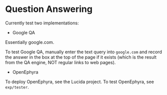 # Question Answering

Currently test two implementations:

- Google QA

Essentially google.com.

To test Google QA, manually enter the text query into `google.com`
and record the answer in the box at the top of the page if it exists
(which is the result from the QA engine, NOT regular links to web pages).

- OpenEphyra

To deploy OpenEphyra, see the Lucida project.
To test OpenEphyra, see `exp/tester`.
